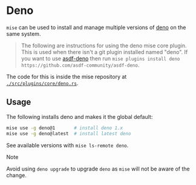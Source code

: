 # Deno

`mise` can be used to install and manage multiple versions of [deno](https://deno.land/) on the same system.

> The following are instructions for using the deno mise core plugin. This is used when there isn't a
> git plugin installed named "deno". If you want to use [asdf-deno](https://github.com/asdf-community/asdf-deno)
> then run `mise plugins install deno https://github.com/asdf-community/asdf-deno`.

The code for this is inside the mise repository at
[`./src/plugins/core/deno.rs`](https://github.com/jdx/mise/blob/main/src/plugins/core/deno.rs).

## Usage

The following installs deno and makes it the global default:

```sh
mise use -g deno@1       # install deno 1.x
mise use -g deno@latest  # install latest deno
```

See available versions with `mise ls-remote deno`.

> [!NOTE]
> Avoid using `deno upgrade` to upgrade `deno` as `mise` will not be aware of the change.

